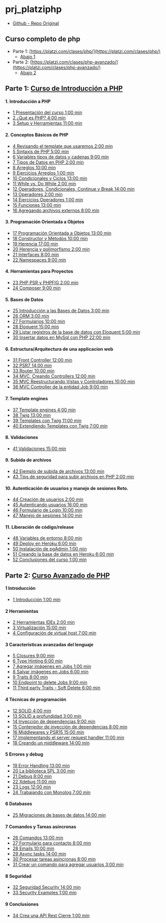 # prj_platziphp
- [Github - Repo Original](https://github.com/hectorbenitez/curso-introduccion-php)

## Curso completo de php 
- Parte 1: [https://platzi.com/clases/php/](https://platzi.com/clases/php/)
    - [Abajo 1](https://github.com/eacevedof/prj_platziphp#parte-1-curso-de-introducci%C3%B3n-a-php)
- Parte 2: [https://platzi.com/clases/php-avanzado/](https://platzi.com/clases/php-avanzado/)
    - [Abajo 2](https://github.com/eacevedof/prj_platziphp#parte-2-curso-avanzado-de-php)

## Parte 1: [Curso de Introducción a PHP](https://platzi.com/clases/php/)

#### 1. Introducción a PHP
- [1 Presentación del curso 1:00 min]()
- [2 ¿Qué es PHP? 4:00 min]()
- [3 Setup y Herramientas 11:00 min]()

#### 2. Conceptos Básicos de PHP 
- [4 Revisando el template que usaremos 2:00 min]()
- [5 Sintaxis de PHP 5:00 min]()
- [6 Variables tipos de datos y cadenas 9:00 min]()
- [7 Tipos de Datos en PHP 2:00 min]()
- [8 Arreglos 10:00 min]()
- [9 Ejercicios Arreglos 1:00 min]()
- [10 Condicionales y Ciclos 13:00 min]()
- [11 While vs. Do While 2:00 min]()
- [12 Operadores, Condicionales, Continue y Break 14:00 min]()
- [13 Operadores 2:00 min]()
- [14 Ejercicios Operadores 1:00 min]()
- [15 Funciones 13:00 min]()
- [16 Agregando archivos externos 8:00 min]()

#### 3. Programación Orientada a Objetos 
- [17 Programación Orientada a Objetos 13:00 min]()
- [18 Constructor y Métodos 10:00 min]()
- [19 Herencia 17:00 min]()
- [20 Herencia y polimorfismo 2:00 min]()
- [21 Interfaces 8:00 min]()
- [22 Namespaces 9:00 min]()

#### 4. Herramientas para Proyectos 
- [23 PHP PSR y PHPFIG 2:00 min]()
- [24 Composer 9:00 min]()

#### 5. Bases de Datos 
- [25 Introducción a las Bases de Datos 3:00 min]()
- [26 ORM 3:00 min]()
- [27 Formularios 10:00 min]()
- [28 Eloquent 15:00 min]()
- [29 Listar registros de la base de datos con Eloquent 5:00 min]()
- [30 Insertar datos en MySql con PHP 22:00 min]()

#### 6. Estructura/Arquitectura de una applicacion web 
- [31 Front Controller 12:00 min]()
- [32 PSR7 14:00 min]()
- [33 Router 10:00 min]()
- [34 MVC, Creando Controllers 12:00 min]()
- [35 MVC Reestructurando Vistas y Controladores 10:00 min]()
- [36 MVC Controller de la entidad Job 9:00 min]()

#### 7. Template engines
- [37 Template engines 4:00 min]()
- [38 Twig 13:00 min]()
- [39 Templates con Twig 11:00 min]()
- [40 Extendiendo Templates con Twig 7:00 min]()

#### 8. Validaciones 
- [41 Validaciones 15:00 min]()

#### 9. Subida de archivos
- [42 Ejemplo de subida de archivos 13:00 min]()
- [43 Tips de seguridad para subir archivos en PHP 2:00 min]()

#### 10. Autenticación de usuarios y manejo de sesiones Reto. 
- [44 Creación de usuarios 2:00 min]()
- [45 Autenticando usuarios 16:00 min]()
- [46 Formulario de Login 10:00 min]()
- [47 Manejo de sesiones 14:00 min]()

#### 11. Liberación de código/release 
- [48 Variables de entorno 8:00 min]()
- [49 Deploy en Heroku 6:00 min]()
- [50 Instalación de pgAdmin 1:00 min]()
- [51 Creando la base de datos en Heroku 6:00 min]()
- [52 Conclusiones del curso 1:00 min]()

## Parte 2: [Curso Avanzado de PHP](https://platzi.com/clases/php-avanzado/)

#### 1 Introducción 
- [1 Introducción 1:00 min]()

#### 2 Herramientas
- [2 Herramientas IDEs 2:00 min]()
- [3 Virtualización 15:00 min]()
- [4 Configuración de virtual host 7:00 min]()

#### 3 Características avanzadas del lenguaje 
- [5 Closures 9:00 min]()
- [6 Type Hinting 6:00 min]()
- [7 Agregar imágenes en Jobs 1:00 min]()
- [8 Salvar imágenes en Jobs 6:00 min]()
- [9 Traits 8:00 min]()
- [10 Endpoint to delete Jobs 9:00 min]()
- [11 Third party Traits - Soft Delete 6:00 min]()

#### 4 Técnicas de programación 
- [12 SOLID 4:00 min]()
- [13 SOLID a profundidad 3:00 min]()
- [14 Inyección de dependencias 9:00 min]()
- [15 Contenedor de inyección de dependencias 8:00 min]()
- [16 Middlewares y PSR15 15:00 min]()
- [17 Implementando el server request handler 11:00 min]()
- [18 Creando un middleware 14:00 min]()

#### 5 Errores y debug 
- [19 Error Handling 13:00 min]()
- [20 La biblioteca SPL 3:00 min]()
- [21 Debug 8:00 min]()
- [22 Xdebug 11:00 min]()
- [23 Logs 12:00 min]()
- [24 Trabajando con Monolog 7:00 min]()

#### 6 Databases 
- [25 Migraciones de bases de datos 14:00 min]()

#### 7 Comandos y Tareas asíncronas 
- [26 Comandos 13:00 min]()
- [27 Formulario para contacto 8:00 min]()
- [28 Emails 10:00 min]()
- [29 Async tasks 14:00 min]()
- [30 Procesar tareas asíncronas 8:00 min]()
- [31 Crear un comando para agregar usuarios 3:00 min]()

#### 8 Seguridad
- [32 Seguridad Security 14:00 min]()
- [33 Security Examples 1:00 min]()

#### 9 Conclusiones 
- [34 Crea una API Rest Cierre 1:00 min]()
